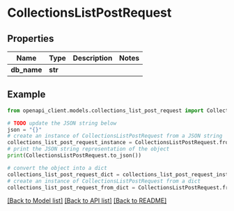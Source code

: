 # CollectionsListPostRequest


## Properties

Name | Type | Description | Notes
------------ | ------------- | ------------- | -------------
**db_name** | **str** |  | 

## Example

```python
from openapi_client.models.collections_list_post_request import CollectionsListPostRequest

# TODO update the JSON string below
json = "{}"
# create an instance of CollectionsListPostRequest from a JSON string
collections_list_post_request_instance = CollectionsListPostRequest.from_json(json)
# print the JSON string representation of the object
print(CollectionsListPostRequest.to_json())

# convert the object into a dict
collections_list_post_request_dict = collections_list_post_request_instance.to_dict()
# create an instance of CollectionsListPostRequest from a dict
collections_list_post_request_from_dict = CollectionsListPostRequest.from_dict(collections_list_post_request_dict)
```
[[Back to Model list]](../README.md#documentation-for-models) [[Back to API list]](../README.md#documentation-for-api-endpoints) [[Back to README]](../README.md)


